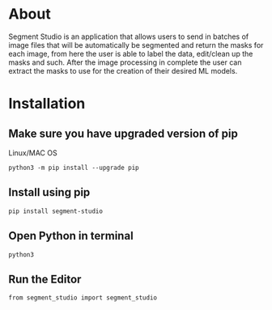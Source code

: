 
# About

Segment Studio is an application that allows users to send in batches of image files that will be automatically be segmented and return the masks for each image, from here the user is able to label the data, edit/clean up the masks and such. After the image processing in complete the user can extract the masks to use for the creation of their desired ML models.

# Installation

## Make sure you have upgraded version of pip

Linux/MAC OS
```
python3 -m pip install --upgrade pip
```

## Install using pip
```
pip install segment-studio
```

## Open Python in terminal
```
python3
```

## Run the Editor
```
from segment_studio import segment_studio
```
